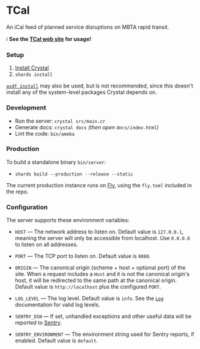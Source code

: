 # TCal

An iCal feed of planned service disruptions on MBTA rapid transit.

ℹ **See the [TCal web site](https://tcal.digitalcora.net) for usage!**


### Setup

1. [Install Crystal](https://crystal-lang.org/install/)
2. `shards install`

[`asdf install`](https://github.com/asdf-vm/asdf) may also be used, but is not
recommended, since this doesn't install any of the system-level packages Crystal
depends on.


### Development

* Run the server: `crystal src/main.cr`
* Generate docs: `crystal docs` _(then open `docs/index.html`)_
* Lint the code: `bin/ameba`


### Production

To build a standalone binary `bin/server`:

* `shards build --production --release --static`

The current production instance runs on [Fly](https://fly.io/), using the
`fly.toml` included in the repo.


### Configuration

The server supports these environment variables:

* `HOST` — The network address to listen on. Default value is `127.0.0.1`,
  meaning the server will only be accessible from localhost. Use `0.0.0.0` to
  listen on all addresses.

* `PORT` — The TCP port to listen on. Default value is `8080`.

* `ORIGIN` — The canonical origin (scheme + host + optional port) of the site.
  When a request includes a `Host` and it is not the canonical origin's host,
  it will be redirected to the same path at the canonical origin. Default value
  is `http://localhost` plus the configured `PORT`.

* `LOG_LEVEL` — The log level. Default value is `info`. See the
  [`Log`](https://crystal-lang.org/api/Log.html) documentation for valid log
  levels.

* `SENTRY_DSN` — If set, unhandled exceptions and other useful data will be
  reported to [Sentry](https://sentry.io/).

* `SENTRY_ENVIRONMENT` — The environment string used for Sentry reports, if
  enabled. Default value is `default`.
